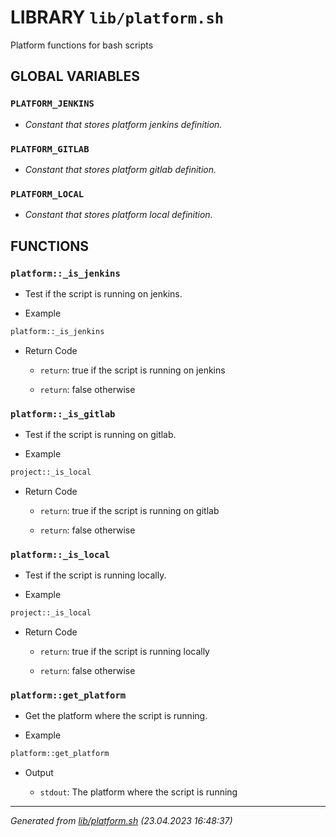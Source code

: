 # LIBRARY `lib/platform.sh`

Platform functions for bash scripts

## GLOBAL VARIABLES

### ``PLATFORM_JENKINS``

* *Constant that stores platform jenkins definition.*

### ``PLATFORM_GITLAB``

* *Constant that stores platform gitlab definition.*

### ``PLATFORM_LOCAL``

* *Constant that stores platform local definition.*

## FUNCTIONS

### `platform::_is_jenkins`

* Test if the script is running on jenkins.

* Example

```bash
platform::_is_jenkins
```

* Return Code

  * `return`: true if the script is running on jenkins

  * `return`: false otherwise

### `platform::_is_gitlab`

* Test if the script is running on gitlab.

* Example

```bash
project::_is_local
```

* Return Code

  * `return`: true if the script is running on gitlab

  * `return`: false otherwise

### `platform::_is_local`

* Test if the script is running locally.

* Example

```bash
project::_is_local
```

* Return Code

  * `return`: true if the script is running locally

  * `return`: false otherwise

### `platform::get_platform`

* Get the platform where the script is running.

* Example

```bash
platform::get_platform
```

* Output

  * `stdout`: The platform where the script is running

---------------------------------------
*Generated from [lib/platform.sh](../../lib/platform.sh) (23.04.2023 16:48:37)*
